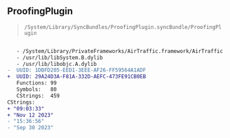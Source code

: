 ## ProofingPlugin

> `/System/Library/SyncBundles/ProofingPlugin.syncBundle/ProofingPlugin`

```diff

   - /System/Library/PrivateFrameworks/AirTraffic.framework/AirTraffic
   - /usr/lib/libSystem.B.dylib
   - /usr/lib/libobjc.A.dylib
-  UUID: 1DBFD205-EED1-3EEE-AF26-FF59564A1ADF
+  UUID: 29A24D3A-F81A-332D-AEFC-473FE91CB0EB
   Functions: 99
   Symbols:   80
   CStrings:  459
CStrings:
+ "09:03:33"
+ "Nov 12 2023"
- "15:36:56"
- "Sep 30 2023"

```
